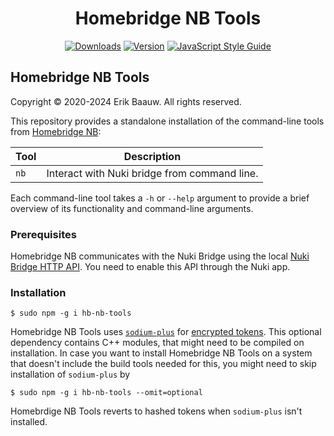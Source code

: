 <span align="center">

# Homebridge NB Tools
[![Downloads](https://img.shields.io/npm/dt/hb-nb-tools.svg)](https://www.npmjs.com/package/hb-nb-tools)
[![Version](https://img.shields.io/npm/v/hb-nb-tools.svg)](https://www.npmjs.com/package/hb-nb-tools)
[![JavaScript Style Guide](https://img.shields.io/badge/code_style-standard-brightgreen.svg)](https://standardjs.com)

</span>

## Homebridge NB Tools
Copyright © 2020-2024 Erik Baauw. All rights reserved.

This repository provides a standalone installation of the command-line tools from [Homebridge NB](https://github.com/ebaauw/homebridge-nb):

Tool      | Description
--------- | -----------
`nb `     | Interact with Nuki bridge from command line.

Each command-line tool takes a `-h` or `--help` argument to provide a brief overview of its functionality and command-line arguments.

### Prerequisites
Homebridge NB communicates with the Nuki Bridge using the local
[Nuki Bridge HTTP API](https://developer.nuki.io/page/nuki-bridge-http-api-1-12/4).
You need to enable this API through the Nuki app.

### Installation
```
$ sudo npm -g i hb-nb-tools
```
Homebridge NB Tools uses [`sodium-plus`](https://github.com/paragonie/sodium-plus) for [encrypted tokens](https://developer.nuki.io/t/bridge-beta-fw-1-22-1-2-14-0-with-new-encrypted-bridge-http-api-token/15816).
This optional dependency contains C++ modules, that might need to be compiled on installation.
In case you want to install Homebridge NB Tools on a system that doesn't include the build tools needed for this, you might need to skip installation of `sodium-plus` by
```
$ sudo npm -g i hb-nb-tools --omit=optional
```
Homebrdige NB Tools reverts to hashed tokens when `sodium-plus` isn't installed.

